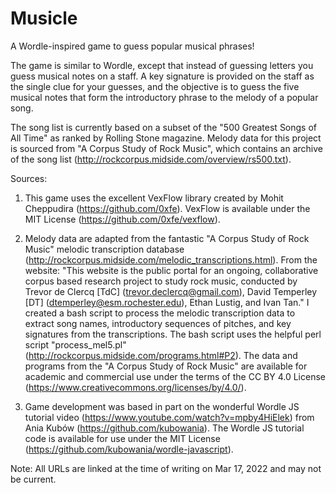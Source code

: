 # Musicle

A Wordle-inspired game to guess popular musical phrases! 

The game is similar to Wordle, except that instead of guessing letters you guess musical notes on a staff. A key signature is provided on the staff as the single clue for your guesses, and the objective is to guess the five musical notes that form the introductory phrase to the melody of a popular song.

The song list is currently based on a subset of the "500 Greatest Songs of All Time" as ranked by Rolling Stone magazine. Melody data for this project is sourced from "A Corpus Study of Rock Music", which contains an archive of the song list (http://rockcorpus.midside.com/overview/rs500.txt). 


Sources:

1) This game uses the excellent VexFlow library created by Mohit Cheppudira (https://github.com/0xfe). VexFlow is available under the MIT License (https://github.com/0xfe/vexflow).

2) Melody data are adapted from the fantastic "A Corpus Study of Rock Music" melodic transcription database (http://rockcorpus.midside.com/melodic_transcriptions.html). From the website: "This website is the public portal for an ongoing, collaborative corpus based research project to study rock music, conducted by Trevor de Clercq [TdC] (trevor.declercq@gmail.com), David Temperley [DT] (dtemperley@esm.rochester.edu), Ethan Lustig, and Ivan Tan." I created a bash script to process the melodic transcription data to extract song names, introductory sequences of pitches, and key signatures from the transcriptions. The bash script uses the helpful perl script "process_mel5.pl" (http://rockcorpus.midside.com/programs.html#P2). The data and programs from the "A Corpus Study of Rock Music" are available for academic and commercial use under the terms of the CC BY 4.0 License (https://www.creativecommons.org/licenses/by/4.0/).

3) Game development was based in part on the wonderful Wordle JS tutorial video (https://www.youtube.com/watch?v=mpby4HiElek) from Ania Kubów (https://github.com/kubowania). The Wordle JS tutorial code is available for use under the MIT License (https://github.com/kubowania/wordle-javascript).


Note: All URLs are linked at the time of writing on Mar 17, 2022 and may not be current.
